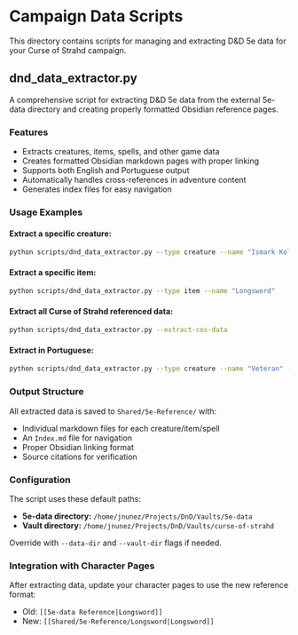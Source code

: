 # Campaign Data Scripts

This directory contains scripts for managing and extracting D&D 5e data for your Curse of Strahd campaign.

## dnd_data_extractor.py

A comprehensive script for extracting D&D 5e data from the external 5e-data directory and creating properly formatted Obsidian reference pages.

### Features
- Extracts creatures, items, spells, and other game data
- Creates formatted Obsidian markdown pages with proper linking
- Supports both English and Portuguese output
- Automatically handles cross-references in adventure content
- Generates index files for easy navigation

### Usage Examples

#### Extract a specific creature:
```bash
python scripts/dnd_data_extractor.py --type creature --name "Ismark Kolyanovich"
```

#### Extract a specific item:
```bash
python scripts/dnd_data_extractor.py --type item --name "Longsword"
```

#### Extract all Curse of Strahd referenced data:
```bash
python scripts/dnd_data_extractor.py --extract-cos-data
```

#### Extract in Portuguese:
```bash
python scripts/dnd_data_extractor.py --type creature --name "Veteran" --language PT
```

### Output Structure
All extracted data is saved to `Shared/5e-Reference/` with:
- Individual markdown files for each creature/item/spell
- An `Index.md` file for navigation
- Proper Obsidian linking format
- Source citations for verification

### Configuration
The script uses these default paths:
- **5e-data directory:** `/home/jnunez/Projects/DnD/Vaults/5e-data`
- **Vault directory:** `/home/jnunez/Projects/DnD/Vaults/curse-of-strahd`

Override with `--data-dir` and `--vault-dir` flags if needed.

### Integration with Character Pages
After extracting data, update your character pages to use the new reference format:
- Old: `[[5e-data Reference|Longsword]]`
- New: `[[Shared/5e-Reference/Longsword|Longsword]]`